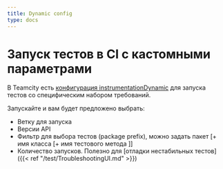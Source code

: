 ```yaml
---
title: Dynamic config
type: docs
---
```


# Запуск тестов в CI с кастомными параметрами

В Teamcity есть [конфигурация instrumentationDynamic](http://links.k.avito.ru/tmctAvitoAndroidInstrumentationDynamic) 
для запуска тестов со специфическим набором требований.

Запускайте и вам будет предложено выбрать:

- Ветку для запуска
- Версии API
- Фильтр для выбора тестов (package prefix), можно задать пакет [+ имя класса [+ имя тестового метода ]] 
- Количество запусков. Полезно для [отладки нестабильных тестов]({{< ref "/test/TroubleshootingUI.md" >}})
